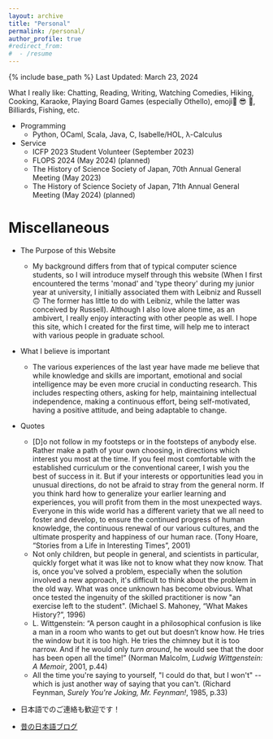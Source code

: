 ```yaml
---
layout: archive
title: "Personal"
permalink: /personal/
author_profile: true
#redirect_from:
#  - /resume
---
```


<!-- Google tag (gtag.js) -->
<script async src="https://www.googletagmanager.com/gtag/js?id=G-4MFKZNB73K"></script>
<script>
  window.dataLayer = window.dataLayer || [];
  function gtag(){dataLayer.push(arguments);}
  gtag('js', new Date());

  gtag('config', 'G-4MFKZNB73K');
</script>

{% include base_path %}
Last Updated: March 23, 2024

What I really like: Chatting, Reading, Writing, Watching Comedies, Hiking, Cooking, Karaoke, Playing Board Games (especially Othello), emoji&#129325; &#128526; &#128548;, Billiards, Fishing, etc.

* Programming
  * Python, OCaml, Scala, Java, C, Isabelle/HOL, λ-Calculus
* Service
  * ICFP 2023 Student Volunteer (September 2023)
  * FLOPS 2024 (May 2024) (planned)
  * The History of Science Society of Japan, 70th Annual General Meeting (May 2023)
  * The History of Science Society of Japan, 71th Annual General Meeting (May 2024) (planned)

Miscellaneous
======
* The Purpose of this Website
  * My background differs from that of typical computer science students, so I will introduce myself through this website (When I first encountered the terms 'monad' and 'type theory' during my junior year at university, I initially associated them with Leibniz and Russell&#128579; The former has little to do with Leibniz, while the latter was conceived by Russell). Although I also love alone time, as an ambivert, I really enjoy interacting with other people as well. I hope this site, which I created for the first time, will help me to interact with various people in graduate school.
    
* What I believe is important
  * The various experiences of the last year have made me believe that while knowledge and skills are important, emotional and social intelligence may be even more crucial in conducting research. This includes respecting others, asking for help, maintaining intellectual independence, making a continuous effort, being self-motivated, having a positive attitude, and being adaptable to change. 

* Quotes
  * [D]o not follow in my footsteps or in the footsteps of anybody else. Rather make a path of your own choosing, in directions which interest you most at the time. If you feel most comfortable with the established curriculum or the conventional career, I wish you the best of success in it. But if your interests or opportunities lead you in unusual directions, do not be afraid to stray from the general norm. If you think hard how to generalize your earlier learning and experiences, you will profit from them in the most unexpected ways. Everyone in this wide world has a different variety that we all need to foster and develop, to ensure the continued progress of human knowledge, the continuous renewal of our various cultures, and the ultimate prosperity and happiness of our human race.
(Tony Hoare, “Stories from a Life in Interesting Times”, 2001)
  * Not only children, but people in general, and scientists in particular, quickly forget what it was like not to know what they now know. That is, once you've solved a problem, especially when the solution involved a new approach, it's difficult to think about the problem in the old way. What was once unknown has become obvious. What once tested the ingenuity of the skilled practitioner is now "an exercise left to the student". (Michael S. Mahoney, “What Makes History?”, 1996)
  * L. Wittgenstein: “A person caught in a philosophical confusion is like a man in a room who wants to get out but doesn’t know how. He tries the window but it is too high. He tries the chimney but it is too narrow. And if he would only *turn around*, he would see that the door has been open all the time!” (Norman Malcolm, *Ludwig Wittgenstein: A Memoir*, 2001, p.44)
  * All the time you're saying to yourself, "I could do that, but I won't" -- which is just another way of saying that you can't. (Richard Feynman, *Surely You're Joking, Mr. Feynman!*, 1985, p.33)

* 日本語でのご連絡も歓迎です！
* [昔の日本語ブログ](https://grand410.blogspot.com/2022/11/blog-post.html)
